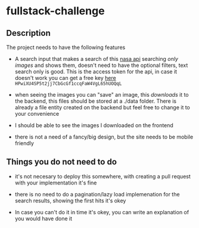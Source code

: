 # fullstack-challenge

## Description

The project needs to have the following features

- A search input that makes a search of this [nasa api](https://images.nasa.gov/docs/images.nasa.gov_api_docs.pdf) searching *only images* and shows them, doesn't need to have the optional filters, text search only is good. This is the access token for the api, in case it doesn't work you can get a free key [here](https://api.nasa.gov/)
`HPwiXU4SP5t2jj7CbGcGf1ccqFaW4VgL65hUOQqL`

- when seeing the images you can "save" an image, this *downloads* it to the backend, this files should be stored at a ./data folder. There is already a file entity created on the backend but feel free to change it to your convenience

- I should be able to see the images I downloaded on the frontend

- there is not a need of a fancy/big design, but the site needs to be mobile friendly


## Things you do not need to do

- it's not necesary to deploy this somewhere, with creating a pull request with your implementation it's fine

- there is no need to do a pagination/lazy load implemenation for the search results, showing the first hits it's okey

- In case you can't do it in time it's okey, you can write an explanation of you would have done it 
